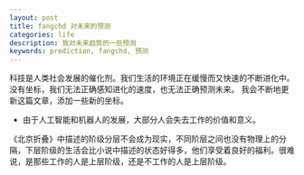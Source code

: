 ```yaml
---
layout: post
title: fangchd 对未来的预测
categories: life
description: 我对未来趋势的一些预测
keywords: prediction, fangchd, 预测
---
```


科技是人类社会发展的催化剂。我们生活的环境正在缓慢而又快速的不断进化中。
没有坐标，我们无法正确感知进化的速度，也无法正确预测未来。
我会不断地更新这篇文章，添加一些新的坐标。

- 由于人工智能和机器人的发展，大部分人会失去工作的价值和意义。

《北京折叠》中描述的阶级分层不会成为现实，不同阶层之间也没有物理上的分隔，下层阶级的生活会比小说中描述的状态好得多，他们享受着良好的福利。很难说，是那些工作的人是上层阶级，还是不工作的人是上层阶级。
